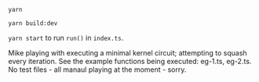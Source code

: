 `yarn`

`yarn build:dev`

`yarn start` to run `run()` in `index.ts`.


Mike playing with executing a minimal kernel circuit; attempting to squash every iteration.
See the example functions being executed: eg-1.ts, eg-2.ts.
No test files - all manaul playing at the moment - sorry.